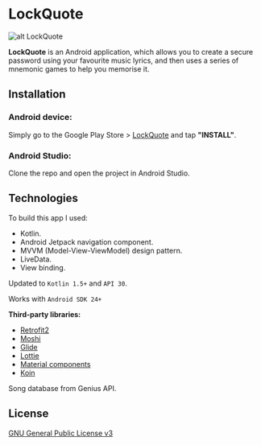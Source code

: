 # LockQuote

![alt LockQuote](https://lh3.googleusercontent.com/S5Sg-9kxtBn_wfHJMBetWo_xCrskyUelekeqTJSsReOsOZKQPCbX1NAwT2_4I7TbBKk)

**LockQuote** is an Android application, which allows you to create a secure password using your favourite music lyrics, and then uses a series of mnemonic games to help you memorise it.

## Installation

### Android device:

Simply go to the Google Play Store > [LockQuote](https://play.google.com/store/apps/details?id=com.kurmakaeva.anastasia.lockquote) and tap __"INSTALL"__.

### Android Studio:

Clone the repo and open the project in Android Studio.

## Technologies

To build this app I used:

* Kotlin.
* Android Jetpack navigation component.
* MVVM (Model-View-ViewModel) design pattern.
* LiveData.
* View binding.

Updated to ```Kotlin 1.5+``` and ```API 30```.

Works with ```Android SDK 24+```

__Third-party libraries:__

* [Retrofit2](https://github.com/square/retrofit)
* [Moshi](https://github.com/square/moshi)
* [Glide](https://github.com/bumptech/glide)
* [Lottie](https://github.com/airbnb/lottie-android)
* [Material components](https://github.com/material-components/material-components-android)
* [Koin](https://insert-koin.io/)

Song database from Genius API.

## License
[GNU General Public License v3](https://www.gnu.org/licenses/gpl-3.0.en.html)
